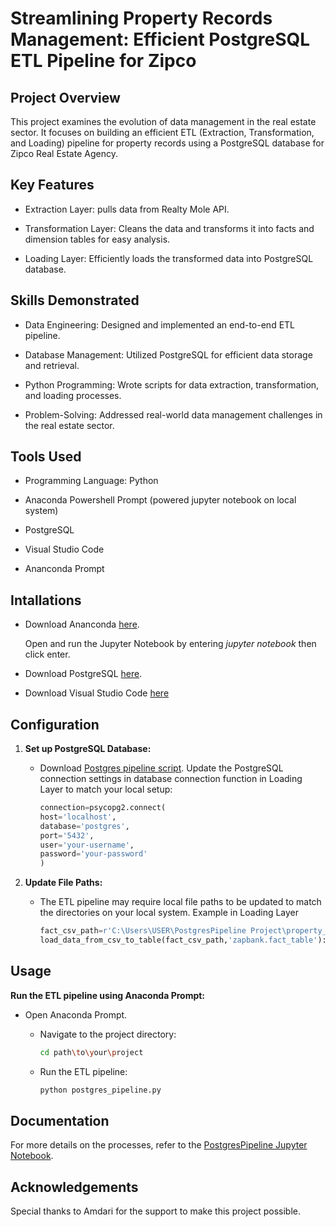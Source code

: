 # Streamlining Property Records Management: Efficient PostgreSQL ETL Pipeline for Zipco

## Project Overview

This project examines the evolution of data management in the real estate sector. It focuses on building an efficient ETL (Extraction, Transformation, and Loading) pipeline for property records using a PostgreSQL database for Zipco Real Estate Agency.

## Key Features

- Extraction Layer: pulls data from Realty Mole API.

- Transformation Layer: Cleans the data and transforms it into facts and dimension tables for easy analysis.

- Loading Layer: Efficiently loads the transformed data into PostgreSQL database.

## Skills Demonstrated

- Data Engineering: Designed and implemented an end-to-end ETL pipeline.

- Database Management: Utilized PostgreSQL for efficient data storage and retrieval.

- Python Programming: Wrote scripts for data extraction, transformation, and loading processes.
  
- Problem-Solving: Addressed real-world data management challenges in the real estate sector.

## Tools Used

- Programming Language: Python
  
- Anaconda Powershell Prompt (powered jupyter notebook on local system)
  
- PostgreSQL

- Visual Studio Code

- Ananconda Prompt

## Intallations

-  Download Ananconda [here](https://www.anaconda.com/download).

   Open and run the Jupyter Notebook by entering *jupyter notebook* then click enter.

- Download PostgreSQL [here](https://www.enterprisedb.com/downloads/postgres-postgresql-downloads).

- Download Visual Studio Code [here](https://code.visualstudio.com/download)

## Configuration

1. **Set up PostgreSQL Database:**
    - Download [Postgres pipeline script](postgres_pipeline.py). Update the PostgreSQL connection settings in database connection function in Loading Layer to match your local setup:
      ```python
      connection=psycopg2.connect(
      host='localhost',
      database='postgres',
      port='5432',
      user='your-username',
      password='your-password'
      )
      ```
      
2. **Update File Paths:**
   - The ETL pipeline may require local file paths to be updated to match the directories on your local system.
      Example in Loading Layer 
      ```python
     fact_csv_path=r'C:\Users\USER\PostgresPipeline Project\property_fact.csv'
     load_data_from_csv_to_table(fact_csv_path,'zapbank.fact_table'):
     ```

## Usage

**Run the ETL pipeline using Anaconda Prompt:**

- Open Anaconda Prompt.
    - Navigate to the project directory:
      ```bash
      cd path\to\your\project
      ```
    
    - Run the ETL pipeline:
      ```bash
      python postgres_pipeline.py
      ```

## Documentation

For more details on the processes, refer to the [PostgresPipeline Jupyter Notebook](Postgres_Pipeline.ipynb).


## Acknowledgements
Special thanks to Amdari for the support to make this project possible.
    


